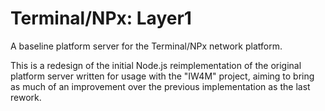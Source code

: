 Terminal/NPx: Layer1
====================

A baseline platform server for the Terminal/NPx network platform.

This is a redesign of the initial Node.js reimplementation of the original platform server written for usage with the "IW4M" project, aiming to bring as much of an improvement over the previous implementation as the last rework.